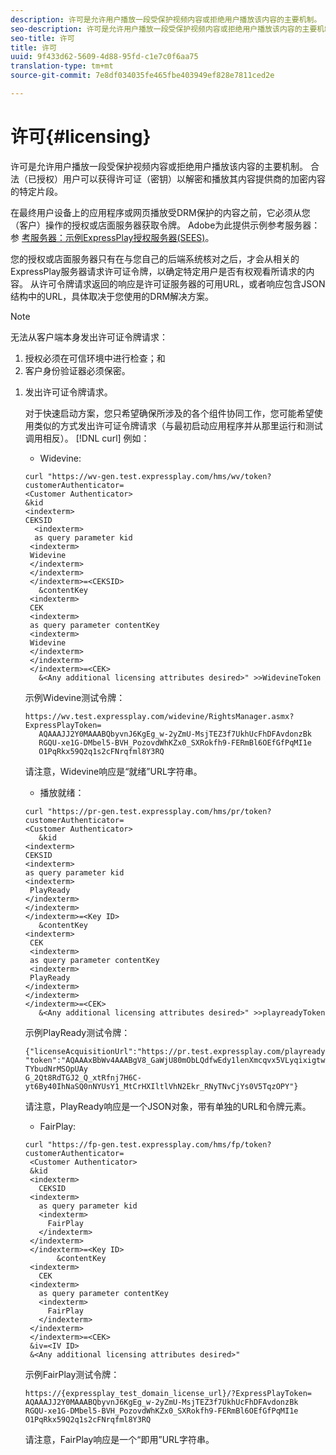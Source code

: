 ```yaml
---
description: 许可是允许用户播放一段受保护视频内容或拒绝用户播放该内容的主要机制。 合法（已授权）用户可以获得许可证（密钥）以解密和播放其内容提供商的加密内容的特定片段。
seo-description: 许可是允许用户播放一段受保护视频内容或拒绝用户播放该内容的主要机制。 合法（已授权）用户可以获得许可证（密钥）以解密和播放其内容提供商的加密内容的特定片段。
seo-title: 许可
title: 许可
uuid: 9f433d62-5609-4d88-95fd-c1e7c0f6aa75
translation-type: tm+mt
source-git-commit: 7e8df034035fe465fbe403949ef828e7811ced2e

---
```



# 许可{#licensing}

许可是允许用户播放一段受保护视频内容或拒绝用户播放该内容的主要机制。 合法（已授权）用户可以获得许可证（密钥）以解密和播放其内容提供商的加密内容的特定片段。

在最终用户设备上的应用程序或网页播放受DRM保护的内容之前，它必须从您（客户）操作的授权或店面服务器获取令牌。 Adobe为此提供示例参考服务器：参 [考服务器：示例ExpressPlay授权服务器(SEES)](../../multi-drm-workflows/feature-topics/sees-reference-server.md)。

您的授权或店面服务器只有在与您自己的后端系统核对之后，才会从相关的ExpressPlay服务器请求许可证令牌，以确定特定用户是否有权观看所请求的内容。 从许可令牌请求返回的响应是许可证服务器的可用URL，或者响应包含JSON结构中的URL，具体取决于您使用的DRM解决方案。

>[!NOTE]
>
>无法从客户端本身发出许可证令牌请求：
>1. 授权必须在可信环境中进行检查；和
>1. 客户身份验证器必须保密。


1. 发出许可证令牌请求。

   对于快速启动方案，您只希望确保所涉及的各个组件协同工作，您可能希望使用类似的方式发出许可证令牌请求（与最初启动应用程序并从那里运行和测试调用相反）。 [!DNL curl] 例如：

   * Widevine:

   ```
   curl "https://wv-gen.test.expressplay.com/hms/wv/token?customerAuthenticator= 
   <Customer Authenticator> 
   &kid 
   <indexterm>
   CEKSID 
     <indexterm>
     as query parameter kid 
    <indexterm>
    Widevine 
    </indexterm> 
    </indexterm> 
    </indexterm>=<CEKSID> 
      &contentKey 
    <indexterm>
    CEK 
    <indexterm>
    as query parameter contentKey 
    <indexterm>
    Widevine 
    </indexterm> 
    </indexterm> 
    </indexterm>=<CEK> 
      &<Any additional licensing attributes desired>" >>WidevineToken 
   ```

   示例Widevine测试令牌：

   ```
   https://wv.test.expressplay.com/widevine/RightsManager.asmx?ExpressPlayToken= 
      AQAAAJJ2Y0MAAABQbyvnJ6KgEg_w-2yZmU-MsjTEZ3f7UkhUcFhDFAvdonzBk 
      RGQU-xe1G-DMbel5-BVH_PozovdWhKZx0_SXRokfh9-FERmBl6OEfGfPqMI1e 
      O1PqRkx59Q2q1s2cFNrqfml8Y3RQ 
   ```

   请注意，Widevine响应是“就绪”URL字符串。

   * 播放就绪：

   ```
   curl "https://pr-gen.test.expressplay.com/hms/pr/token?customerAuthenticator= 
   <Customer Authenticator> 
      &kid 
   <indexterm>
   CEKSID 
   <indexterm>
   as query parameter kid 
   <indexterm>
    PlayReady 
   </indexterm> 
   </indexterm> 
   </indexterm>=<Key ID> 
      &contentKey 
   <indexterm>
    CEK 
    <indexterm>
    as query parameter contentKey 
    <indexterm>
    PlayReady 
   </indexterm> 
   </indexterm> 
   </indexterm>=<CEK> 
      &<Any additional licensing attributes desired>" >>playreadyToken
   ```

   示例PlayReady测试令牌：

   ```
   {"licenseAcquisitionUrl":"https://pr.test.expressplay.com/playready/RightsManager.asmx", 
   "token":"AQAAAxBbWv4AAABgV8_GaWjU80mObLQdfwEdy1lenXmcqvx5VLyqixigtwXLthzjPxq9QDT-TYbudNrMSOpUAy 
   G_2Qt8RdTGJ2_Q_xtRfnj7H6C-yt6By40IhNaSQ0nNYUsY1_MtCrHXIltlVhN2Ekr_RNyTNvCjYs0V5TqzOPY"} 
   ```

   请注意，PlayReady响应是一个JSON对象，带有单独的URL和令牌元素。

   * FairPlay:

   ```
   curl "https://fp-gen.test.expressplay.com/hms/fp/token?customerAuthenticator= 
    <Customer Authenticator> 
    &kid 
    <indexterm>
      CEKSID 
    <indexterm>
      as query parameter kid 
      <indexterm>
        FairPlay 
      </indexterm> 
    </indexterm> 
    </indexterm>=<Key ID> 
          &contentKey 
    <indexterm>
      CEK 
    <indexterm>
      as query parameter contentKey 
      <indexterm>
        FairPlay 
      </indexterm> 
    </indexterm> 
    </indexterm>=<CEK> 
    &iv=<IV ID> 
    &<Any additional licensing attributes desired>"
   ```

   示例FairPlay测试令牌：

   ```
   https://{expressplay_test_domain_license_url}/?ExpressPlayToken= 
   AQAAAJJ2Y0MAAABQbyvnJ6KgEg_w-2yZmU-MsjTEZ3f7UkhUcFhDFAvdonzBk 
   RGQU-xe1G-DMbel5-BVH_PozovdWhKZx0_SXRokfh9-FERmBl6OEfGfPqMI1e 
   O1PqRkx59Q2q1s2cFNrqfml8Y3RQ
   ```

   请注意，FairPlay响应是一个“即用”URL字符串。
